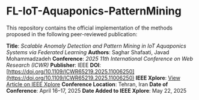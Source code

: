 # FL-IoT-Aquaponics-PatternMining

This repository contains the official implementation of the methods proposed in the following peer-reviewed publication:

**Title**: *Scalable Anomaly Detection and Pattern Mining in IoT Aquaponics Systems via Federated Learning*
**Authors**: Saghar Shafaati, Javad Mohammadzadeh
**Conference**: *2025 11th International Conference on Web Research (ICWR)*
**Publisher**: IEEE
**DOI**: [https://doi.org/10.1109/ICWR65219.2025.11006250](https://doi.org/10.1109/ICWR65219.2025.11006250)
**IEEE Xplore**: [View Article on IEEE Xplore](https://ieeexplore.ieee.org/document/11006250)
**Conference Location**: Tehran, Iran
**Date of Conference**: April 16–17, 2025
**Date Added to IEEE Xplore**: May 22, 2025

